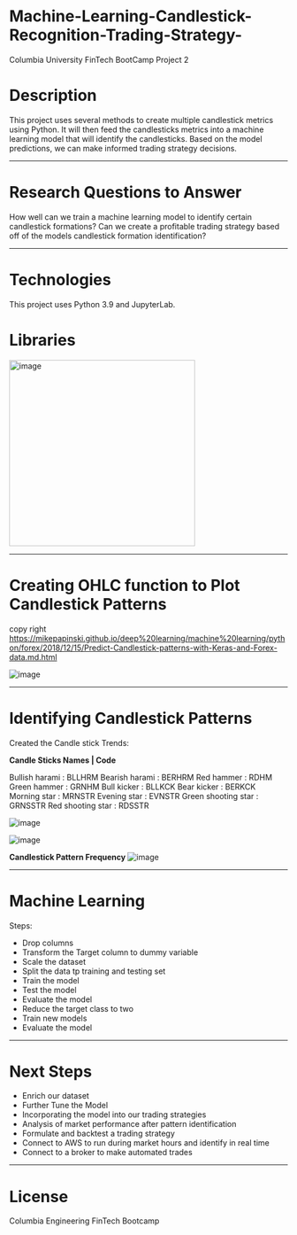 # Machine-Learning-Candlestick-Recognition-Trading-Strategy-
Columbia University FinTech BootCamp Project 2

# Description

This project uses several methods to create multiple candlestick metrics using Python. It will then feed the candlesticks metrics into a machine learning model that will identify the candlesticks.  Based on the model predictions, we can make informed trading strategy decisions.

---

# Research Questions to Answer
How well can we train a machine learning model to identify certain candlestick formations? Can we create a profitable trading strategy based off of the models candlestick formation identification? 

---

# Technologies
This project uses Python 3.9 and JupyterLab.

# Libraries

<img width="336" alt="image" src="https://user-images.githubusercontent.com/107157533/194448367-9e651488-0592-450d-af8f-bf65c6a9c3c7.png">

---

# Creating OHLC function to Plot Candlestick Patterns
copy right https://mikepapinski.github.io/deep%20learning/machine%20learning/python/forex/2018/12/15/Predict-Candlestick-patterns-with-Keras-and-Forex-data.md.html

![image](https://user-images.githubusercontent.com/107157533/194450870-e3c54a03-10e1-4f7d-879a-9720d98843b9.png)

---

# Identifying Candlestick Patterns

Created the Candle stick Trends:

**Candle Sticks Names | Code**

Bullish harami     : BLLHRM
Bearish harami     : BERHRM
Red hammer     : RDHM
Green hammer     : GRNHM
Bull kicker     : BLLKCK
Bear kicker     : BERKCK
Morning star     : MRNSTR
Evening star     : EVNSTR
Green shooting star     : GRNSSTR
Red shooting star     : RDSSTR

![image](https://user-images.githubusercontent.com/107157533/194451132-eba2f9d0-b31a-4a66-b01e-02bbfef34beb.png)

![image](https://user-images.githubusercontent.com/107157533/194451195-3bb68d93-3100-4389-879c-68848ea2b5c6.png)



**Candlestick Pattern Frequency**
![image](https://user-images.githubusercontent.com/107157533/194451341-9151d8b0-0d35-4008-b48a-2dbc782506af.png)

---

# Machine Learning
Steps:
- Drop columns
- Transform the Target column to dummy variable
- Scale the dataset
- Split the data tp training and testing set
- Train the model
- Test the model
- Evaluate the model
- Reduce the target class to two
- Train new models
- Evaluate the model

---

# Next Steps

- Enrich our dataset
- Further Tune the Model
- Incorporating the model into our trading strategies
- Analysis of market performance after pattern identification 
- Formulate and backtest a trading strategy
- Connect to AWS to run during market hours and identify in real time
- Connect to a broker to make automated trades

---

# License
Columbia Engineering FinTech Bootcamp




